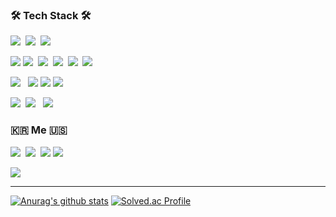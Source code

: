 <h3>🛠 Tech Stack 🛠</h3>
<p>
  <img src="https://img.shields.io/badge/C++-00599C?style=flat-square&logo=C%2B%2B&logoColor=white"/></a>&nbsp 
  <img src="https://img.shields.io/badge/C-A8B9CC?style=flat-square&logo=C&logoColor=white"/></a>&nbsp
  <img src="https://img.shields.io/badge/Python-3766AB?style=flat-square&logo=Python&logoColor=white"/></a>
</p>
<p>
  <img src="https://img.shields.io/badge/PHP-777BB4?style=flat-square&logo=PHP&logoColor=white"/></a>
  <img src="https://img.shields.io/badge/JavaScript-F7DF1E?style=flat-square&logo=JavaScript&logoColor=white"/></a>&nbsp 
  <img src="https://img.shields.io/badge/HTML5-E34F26?style=flat-square&logo=HTML5&logoColor=white"/></a>&nbsp 
  <img src="https://img.shields.io/badge/css-1572B6?style=flat-square&logo=css3&logoColor=white"/></a>&nbsp
  <img src="https://img.shields.io/badge/React-61DAFB?style=flat-square&logo=React&logoColor=white"/></a>&nbsp
  <img src="https://img.shields.io/badge/Next.js-8ED500?style=flat-square&logo=Next.js&logoColor=#000000"/>
  <p>
  <img src="https://img.shields.io/badge/Node.js-339933?style=flat-square&logo=Node.js&logoColor=white"/></a> &nbsp
  <img src="https://img.shields.io/badge/Flask-000000?style=flat-square&logo=flask&logoColor=white"/>
  <img src="https://img.shields.io/badge/Spring-6DB33F?style=flat-square&logo=flask&logoColor=white"/>
  <img src="https://img.shields.io/badge/Spring Boot-6DB33F?style=flat-square&logo=flask&logoColor=white"/>
  </p>
</p>
<p>
  <img src="https://img.shields.io/badge/Mysql-E6B91E?style=flat-square&logo=MySql&logoColor=white"/></a>&nbsp 
  <img src="https://img.shields.io/badge/Oracle-F80000?style=flat-square&logo=Oracle&logoColor=white"/></a> &nbsp
  <img src="https://img.shields.io/badge/Amazon Web Service-232F3E?style=flat-square&logo=Amazon%20AWS&logoColor=white"/></a> &nbsp
</p>

<h3>🇰🇷 Me 🇺🇸 </h3>
<p>
<a href="https://blog.naver.com/music4537"><img src="https://img.shields.io/badge/Tech%20Blog-11B48A?style=flat-square&logo=Vimeo&logoColor=white&link=https://blog.naver.com/music4537"/></a>&nbsp
<a href="https://www.instagram.com/_minhokim/"><img src="https://img.shields.io/badge/Instagram-E4405F?style=flat-square&logo=Instagram&logoColor=white&link=https://www.instagram.com/xxalsgh0203/"/></a>&nbsp
<a href="mailto:xxalsgh0203@gmail.com"><img src="https://img.shields.io/badge/Gmail-d14836?style=flat-square&logo=Gmail&logoColor=white&link=xxalsgh0203@gmail.com"/></a>
  <a href="https://resume.creddle.io/resume/1pkqcje195v"><img src="https://img.shields.io/badge/Resume-00A98F?style=flat-square&logo=Resume&logoColor=white&link=https://resume.creddle.io/resume/1pkqcje195v"/></a>&nbsp
</p>
<a href="https://hits.seeyoufarm.com"><img src="https://hits.seeyoufarm.com/api/count/incr/badge.svg?url=https%3A%2F%2Fgithub.com%2Fxxalsgh0203&count_bg=%238EC8D9&title_bg=%23A2406F&icon=&icon_color=%2330C799&title=hits&edge_flat=true"/></a>


- - -

[![Anurag's github stats](https://github-readme-stats.vercel.app/api?username=xxalsgh0203&show_icons=true&theme=radical)](https://github.com/xxalsgh0203/github-readme-stats)
[![Solved.ac Profile](http://mazassumnida.wtf/api/v2/generate_badge?boj=craalsgh97)](https://solved.ac/craalsgh97)

